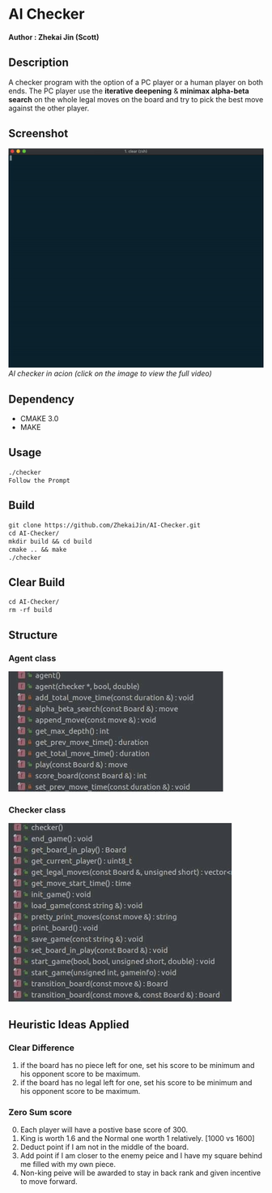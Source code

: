# AI Checker 
 
#### Author : Zhekai Jin (Scott)

## Description
  A checker program with the option of a PC player or a human player on both ends. The PC player use the **iterative deepening** & **minimax alpha-beta search** on the whole legal moves on the board and try to pick the best move against the other player.
  
## Screenshot  
[![Watch AI Checker in action](docs/pic3.gif)](https://zhekaijin.github.io/videos/checker.mp4)
*AI checker in acion (click on the image to view the full video)*



## Dependency 
* CMAKE 3.0
* MAKE


## Usage
```
./checker
Follow the Prompt
```	
## Build
```
git clone https://github.com/ZhekaiJin/AI-Checker.git
cd AI-Checker/
mkdir build && cd build
cmake .. && make 
./checker
```	

## Clear Build
```
cd AI-Checker/
rm -rf build
```	

## Structure 
### Agent class
![alt text](docs/1.jpg "Title")

### Checker class
![alt text](docs/2.jpg "Title")

## Heuristic Ideas Applied 

### Clear Difference
1. if the board has no piece left for one, set his score to be minimum and his opponent score to be maximum.
2. if the board has no legal left for one, set his score to be minimum and his opponent score to be maximum.

### Zero Sum score
0. Each player will have a postive base score of 300.
1. King is worth 1.6 and the Normal one worth 1 relatively. [1000 vs 1600]
2. Deduct point if I am not in the middle of the board.
3. Add point if I am closer to the enemy peice and I have my square behind me filled with my own piece.
4. Non-king peive will be awarded to stay in back rank and given incentive to move forward.
